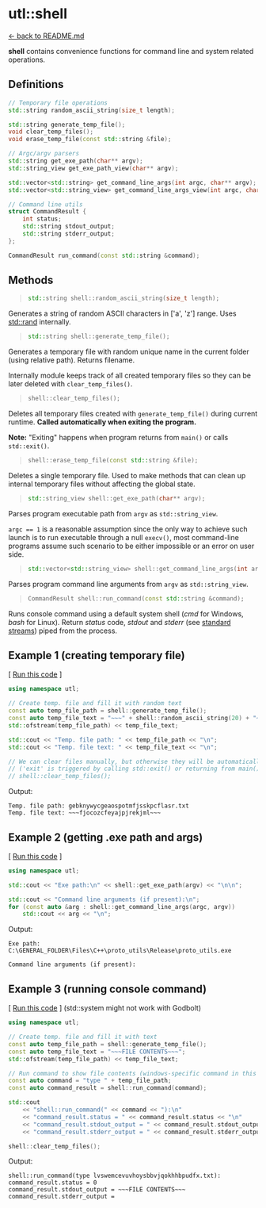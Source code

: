 # utl::shell

[<- back to README.md](https://github.com/DmitriBogdanov/prototyping_utils/tree/master)

**shell** contains convenience functions for command line and system related operations.

## Definitions

```cpp
// Temporary file operations
std::string random_ascii_string(size_t length);

std::string generate_temp_file();
void clear_temp_files();
void erase_temp_file(const std::string &file);

// Argc/argv parsers
std::string get_exe_path(char** argv);
std::string_view get_exe_path_view(char** argv);

std::vector<std::string> get_command_line_args(int argc, char** argv);
std::vector<std::string_view> get_command_line_args_view(int argc, char** argv);

// Command line utils
struct CommandResult {
	int status;
	std::string stdout_output;
	std::string stderr_output;
};

CommandResult run_command(const std::string &command);
```

## Methods

> ```cpp
> std::string shell::random_ascii_string(size_t length);
> ```

Generates a string of random ASCII characters in ['a', 'z'] range. Uses [std::rand](https://en.cppreference.com/w/cpp/numeric/random/rand) internally.

> ```cpp
> std::string shell::generate_temp_file();
> ```

Generates a temporary file with random unique name in the current folder (using relative path). Returns filename.

Internally module keeps track of all created temporary files so they can be later deleted with `clear_temp_files()`.

> ```cpp
> shell::clear_temp_files();
> ```

Deletes all temporary files created with `generate_temp_file()` during current runtime. **Called automatically when exiting the program.**

**Note:** "Exiting" happens when program returns from `main()` or calls `std::exit()`.

> ```cpp
> shell::erase_temp_file(const std::string &file);
> ```

Deletes a single temporary file. Used to make methods that can clean up internal temporary files without affecting the global state.

> ```cpp
> std::string_view shell::get_exe_path(char** argv);
> ```

Parses program executable path from `argv` as `std::string_view`.

`argc == 1` is a reasonable assumption since the only way to achieve such launch is to run executable through a null `execv()`, most command-line programs assume such scenario to be either impossible or an error on user side.

> ```cpp
> std::vector<std::string_view> shell::get_command_line_args(int argc, char** argv);
> ```

Parses program command line arguments from `argv` as `std::string_view`.

> ```cpp
> CommandResult shell::run_command(const std::string &command);
> ```

Runs console command using a default system shell (*cmd* for Windows, *bash* for Linux). Return *status* code, *stdout* and *stderr* (see [standard streams](https://en.wikipedia.org/wiki/Standard_streams)) piped from the process.

## Example 1 (creating temporary file)

[ [Run this code](https://godbolt.org/#g:!((g:!((g:!((h:codeEditor,i:(filename:'1',fontScale:14,fontUsePx:'0',j:1,lang:c%2B%2B,selection:(endColumn:14,endLineNumber:16,positionColumn:14,positionLineNumber:16,selectionStartColumn:14,selectionStartLineNumber:16,startColumn:14,startLineNumber:16),source:'%23include+%3Chttps://raw.githubusercontent.com/DmitriBogdanov/prototyping_utils/master/source/proto_utils.hpp%3E%0A%0Aint+main()+%7B%0A++++using+namespace+utl%3B%0A%0A++++//+Create+temp.+file+and+fill+it+with+random+text%0A++++const+auto+temp_file_path+%3D+shell::generate_temp_file()%3B%0A++++const+auto+temp_file_text+%3D+%22~~~%22+%2B+shell::random_ascii_string(20)+%2B+%22~~~%22%3B%0A++++std::ofstream(temp_file_path)+%3C%3C+temp_file_text%3B%0A%0A++++std::cout+%3C%3C+%22Temp.+file+path:+%22+%3C%3C+temp_file_path+%3C%3C+%22%5Cn%22%3B%0A++++std::cout+%3C%3C+%22Temp.+file+text:+%22+%3C%3C+temp_file_text+%3C%3C+%22%5Cn%22%3B%0A%0A++++shell::clear_temp_files()%3B%0A%0A++++return+0%3B%0A%7D%0A'),l:'5',n:'0',o:'C%2B%2B+source+%231',t:'0')),k:71.71783148269105,l:'4',n:'0',o:'',s:0,t:'0'),(g:!((g:!((h:compiler,i:(compiler:clang1600,filters:(b:'0',binary:'1',binaryObject:'1',commentOnly:'0',debugCalls:'1',demangle:'0',directives:'0',execute:'0',intel:'0',libraryCode:'0',trim:'1'),flagsViewOpen:'1',fontScale:14,fontUsePx:'0',j:1,lang:c%2B%2B,libs:!(),options:'-std%3Dc%2B%2B17+-O2',overrides:!(),selection:(endColumn:1,endLineNumber:1,positionColumn:1,positionLineNumber:1,selectionStartColumn:1,selectionStartLineNumber:1,startColumn:1,startLineNumber:1),source:1),l:'5',n:'0',o:'+x86-64+clang+16.0.0+(Editor+%231)',t:'0')),header:(),l:'4',m:50,n:'0',o:'',s:0,t:'0'),(g:!((h:output,i:(compilerName:'x86-64+clang+16.0.0',editorid:1,fontScale:14,fontUsePx:'0',j:1,wrap:'1'),l:'5',n:'0',o:'Output+of+x86-64+clang+16.0.0+(Compiler+%231)',t:'0')),k:46.69421860597116,l:'4',m:50,n:'0',o:'',s:0,t:'0')),k:28.282168517308946,l:'3',n:'0',o:'',t:'0')),l:'2',n:'0',o:'',t:'0')),version:4) ]
```cpp
using namespace utl;

// Create temp. file and fill it with random text
const auto temp_file_path = shell::generate_temp_file();
const auto temp_file_text = "~~~" + shell::random_ascii_string(20) + "~~~";
std::ofstream(temp_file_path) << temp_file_text;

std::cout << "Temp. file path: " << temp_file_path << "\n";
std::cout << "Temp. file text: " << temp_file_text << "\n";

// We can clear files manually, but otherwise they will be automatically cleared upon exit
// ('exit' is triggered by calling std::exit() or returning from main())
// shell::clear_temp_files();
```

Output:
```
Temp. file path: gebknywycgeaospotmfjsskpcflasr.txt
Temp. file text: ~~~fjocozcfeyajpjrekjml~~~
```

## Example 2 (getting .exe path and args)

[ [Run this code](https://godbolt.org/#g:!((g:!((g:!((h:codeEditor,i:(filename:'1',fontScale:14,fontUsePx:'0',j:1,lang:c%2B%2B,selection:(endColumn:14,endLineNumber:12,positionColumn:14,positionLineNumber:12,selectionStartColumn:14,selectionStartLineNumber:12,startColumn:14,startLineNumber:12),source:'%23include+%3Chttps://raw.githubusercontent.com/DmitriBogdanov/prototyping_utils/master/source/proto_utils.hpp%3E%0A%0Aint+main(int+argc,+char+**argv)+%7B%0A++++using+namespace+utl%3B%0A%0A++++std::cout+%3C%3C+%22Exe+path:%5Cn%22+%3C%3C+shell::get_exe_path(argv)+%3C%3C+%22%5Cn%5Cn%22%3B%0A%0A++++std::cout+%3C%3C+%22Command+line+arguments+(if+present):%5Cn%22%3B%0A++++for+(const+auto+%26arg+:+shell::get_command_line_args(argc,+argv))%0A++++++++std::cout+%3C%3C+arg+%3C%3C+%22%5Cn%22%3B%0A%0A++++return+0%3B%0A%7D%0A'),l:'5',n:'0',o:'C%2B%2B+source+%231',t:'0')),k:71.71783148269105,l:'4',n:'0',o:'',s:0,t:'0'),(g:!((g:!((h:compiler,i:(compiler:clang1600,filters:(b:'0',binary:'1',binaryObject:'1',commentOnly:'0',debugCalls:'1',demangle:'0',directives:'0',execute:'0',intel:'0',libraryCode:'0',trim:'1'),flagsViewOpen:'1',fontScale:14,fontUsePx:'0',j:1,lang:c%2B%2B,libs:!(),options:'-std%3Dc%2B%2B17+-O2',overrides:!(),selection:(endColumn:1,endLineNumber:1,positionColumn:1,positionLineNumber:1,selectionStartColumn:1,selectionStartLineNumber:1,startColumn:1,startLineNumber:1),source:1),l:'5',n:'0',o:'+x86-64+clang+16.0.0+(Editor+%231)',t:'0')),header:(),l:'4',m:50,n:'0',o:'',s:0,t:'0'),(g:!((h:output,i:(compilerName:'x86-64+clang+16.0.0',editorid:1,fontScale:14,fontUsePx:'0',j:1,wrap:'1'),l:'5',n:'0',o:'Output+of+x86-64+clang+16.0.0+(Compiler+%231)',t:'0')),k:46.69421860597116,l:'4',m:50,n:'0',o:'',s:0,t:'0')),k:28.282168517308946,l:'3',n:'0',o:'',t:'0')),l:'2',n:'0',o:'',t:'0')),version:4) ]
```cpp
using namespace utl;

std::cout << "Exe path:\n" << shell::get_exe_path(argv) << "\n\n";

std::cout << "Command line arguments (if present):\n";
for (const auto &arg : shell::get_command_line_args(argc, argv))
	std::cout << arg << "\n";
```

Output:
```
Exe path:
C:\GENERAL_FOLDER\Files\C++\proto_utils\Release\proto_utils.exe

Command line arguments (if present):

```

## Example 3 (running console command)

[ [Run this code](https://godbolt.org/#g:!((g:!((g:!((h:codeEditor,i:(filename:'1',fontScale:14,fontUsePx:'0',j:1,lang:c%2B%2B,selection:(endColumn:53,endLineNumber:9,positionColumn:53,positionLineNumber:9,selectionStartColumn:53,selectionStartLineNumber:9,startColumn:53,startLineNumber:9),source:'%23include+%3Chttps://raw.githubusercontent.com/DmitriBogdanov/prototyping_utils/master/source/proto_utils.hpp%3E%0A%0Aint+main(int+argc,+char+**argv)+%7B%0A++++using+namespace+utl%3B%0A%0A++++//+Create+temp.+file+and+fill+it+with+text%0A++++const+auto+temp_file_path+%3D+shell::generate_temp_file()%3B%0A++++const+auto+temp_file_text+%3D+%22~~~FILE+CONTENTS~~~%22%3B%0A++++std::ofstream(temp_file_path)+%3C%3C+temp_file_text%3B%0A%0A++++//+Run+command+to+show+file+contents+(does+not+work+in+godbolt)%0A++++const+auto+command+%3D+%22cat+%22+%2B+temp_file_path%3B%0A++++const+auto+command_result+%3D+shell::run_command(command)%3B%0A%0A++++std::cout%0A++++++++%3C%3C+%22shell::run_command(%22+%3C%3C+command+%3C%3C+%22):%5Cn%22%0A++++++++%3C%3C+%22command_result.status+%3D+%22+%3C%3C+command_result.status+%3C%3C+%22%5Cn%22%0A++++++++%3C%3C+%22command_result.stdout_output+%3D+%22+%3C%3C+command_result.stdout_output+%3C%3C+%22%5Cn%22%0A++++++++%3C%3C+%22command_result.stderr_output+%3D+%22+%3C%3C+command_result.stderr_output+%3C%3C+%22%5Cn%22%3B%0A%0A++++shell::clear_temp_files()%3B%0A%0A++++return+0%3B%0A%7D%0A'),l:'5',n:'0',o:'C%2B%2B+source+%231',t:'0')),k:71.71783148269105,l:'4',n:'0',o:'',s:0,t:'0'),(g:!((g:!((h:compiler,i:(compiler:clang1600,filters:(b:'0',binary:'1',binaryObject:'1',commentOnly:'0',debugCalls:'1',demangle:'0',directives:'0',execute:'0',intel:'0',libraryCode:'0',trim:'1'),flagsViewOpen:'1',fontScale:14,fontUsePx:'0',j:1,lang:c%2B%2B,libs:!(),options:'-std%3Dc%2B%2B17+-O2',overrides:!(),selection:(endColumn:1,endLineNumber:1,positionColumn:1,positionLineNumber:1,selectionStartColumn:1,selectionStartLineNumber:1,startColumn:1,startLineNumber:1),source:1),l:'5',n:'0',o:'+x86-64+clang+16.0.0+(Editor+%231)',t:'0')),header:(),l:'4',m:50,n:'0',o:'',s:0,t:'0'),(g:!((h:output,i:(compilerName:'x86-64+clang+16.0.0',editorid:1,fontScale:14,fontUsePx:'0',j:1,wrap:'1'),l:'5',n:'0',o:'Output+of+x86-64+clang+16.0.0+(Compiler+%231)',t:'0')),k:46.69421860597116,l:'4',m:50,n:'0',o:'',s:0,t:'0')),k:28.282168517308946,l:'3',n:'0',o:'',t:'0')),l:'2',n:'0',o:'',t:'0')),version:4) ] (std::system might not work with Godbolt)
```cpp
using namespace utl;

// Create temp. file and fill it with text
const auto temp_file_path = shell::generate_temp_file();
const auto temp_file_text = "~~~FILE CONTENTS~~~";
std::ofstream(temp_file_path) << temp_file_text;

// Run command to show file contents (windows-specific command in this example)
const auto command = "type " + temp_file_path;
const auto command_result = shell::run_command(command);

std::cout
	<< "shell::run_command(" << command << "):\n"
	<< "command_result.status = " << command_result.status << "\n"
	<< "command_result.stdout_output = " << command_result.stdout_output << "\n"
	<< "command_result.stderr_output = " << command_result.stderr_output << "\n";

shell::clear_temp_files();
```

Output:
```
shell::run_command(type lvswemcevuvhoysbbvjqokhhbpudfx.txt):
command_result.status = 0
command_result.stdout_output = ~~~FILE CONTENTS~~~
command_result.stderr_output =
```
